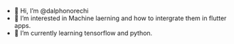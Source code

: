 - 👋 Hi, I’m @dalphonorechi
- 👀 I’m interested in Machine laerning and how to intergrate them in flutter apps.
- 🌱 I’m currently learning tensorflow and python.

<!---
dalphonorechi/dalphonorechi is a ✨ special ✨ repository because its `README.md` (this file) appears on your GitHub profile.
You can click the Preview link to take a look at your changes.
--->
